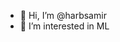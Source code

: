 - 👋 Hi, I’m @harbsamir
- 👀 I’m interested in ML


<!---
harbsamir/harbsamir is a ✨ special ✨ repository because its `README.md` (this file) appears on your GitHub profile.
You can click the Preview link to take a look at your changes.
--->
